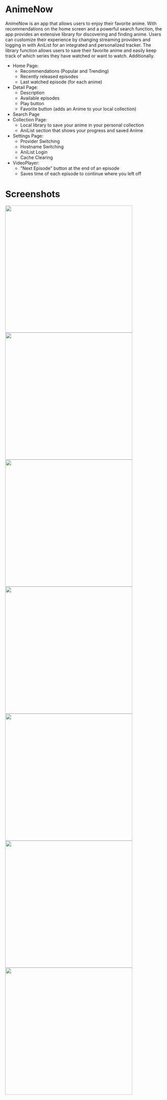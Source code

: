 # AnimeNow

AnimeNow is an app that allows users to enjoy their favorite anime. With recommendations on the home screen and a powerful search function, the app provides an extensive library for discovering and finding anime. Users can customize their experience by changing streaming providers and logging in with AniList for an integrated and personalized tracker. The library function allows users to save their favorite anime and easily keep track of which series they have watched or want to watch. Additionally.

- Home Page:
  - Recommendations (Popular and Trending)
  - Recently released episodes
  - Last watched episode (for each anime)
- Detail Page:
  - Description
  - Available episodes
  - Play button
  - Favorite button (adds an Anime to your local collection)
- Search Page
- Collection Page:
  - Local library to save your anime in your personal collection
  - AniList section that shows your progress and saved Anime
- Settings Page:
  - Provider Switching
  - Hostname Switching
  - AniList Login
  - Cache Clearing
- VideoPlayer:
  - "Next Episode" button at the end of an episode
  - Saves time of each episode to continue where you left off

# Screenshots

<img src="https://github.com/yusuftuncay/AnimeNow/assets/70652416/0d9de64b-503f-4efa-aa85-244e747a2389" width="400">
<img src="https://github.com/yusuftuncay/AnimeNow/assets/70652416/d9a11b63-ce4f-49d0-9dde-01a93b77973f" width="400">
<img src="https://github.com/yusuftuncay/AnimeNow/assets/70652416/9114de66-68c3-4ce6-b7ae-0298d2586aea" width="400">
<img src="https://github.com/yusuftuncay/AnimeNow/assets/70652416/b3017095-62da-4230-998b-35280fff20c9" width="400">
<img src="https://github.com/yusuftuncay/AnimeNow/assets/70652416/1f99d91d-96a2-4d92-8d21-127c9222e9c1" width="400">
<img src="https://github.com/yusuftuncay/AnimeNow/assets/70652416/1650ca3e-c1a5-4812-b1c7-16b8ea37998e" width="400">
<img src="https://github.com/yusuftuncay/AnimeNow/assets/70652416/0cfc1b98-a72b-48cc-b93d-c0dae827dc75" width="400">
